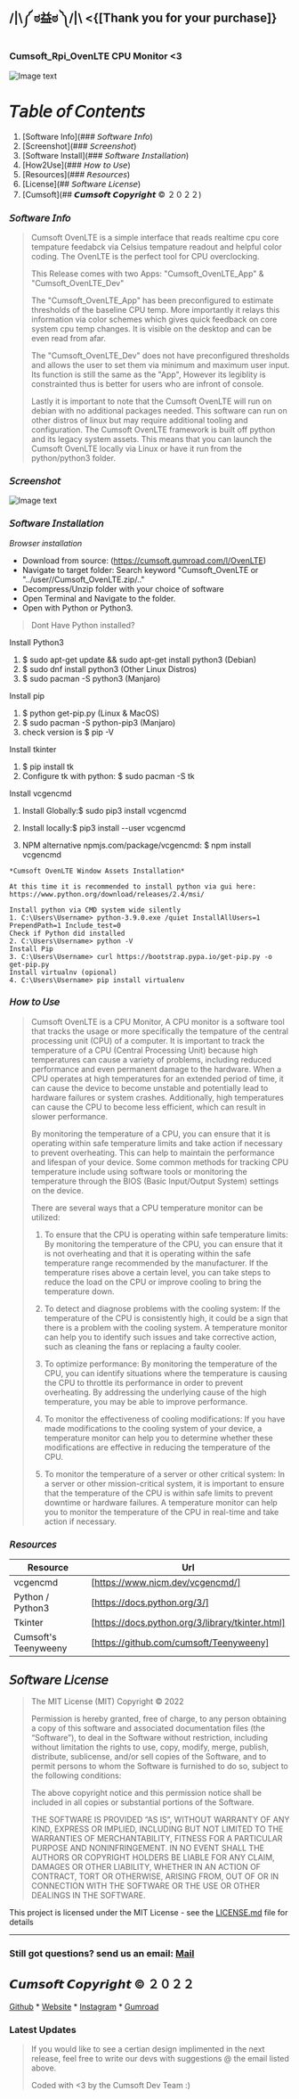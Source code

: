 ##  /|\༼ ಠ益ಠ ༽/|\    <{[Thank you for your purchase]}

### Cumsoft_Rpi_OvenLTE CPU Monitor <3

![Image text](https://github.com/cumsoft/OvenLTE/blob/8fb741d7c4441a6a226eb3358b961d5a79b44bda/Cumsoft_OvenLTE_ScreenShot.png)

# 𝘛𝘢𝘣𝘭𝘦 𝘰𝘧 𝘊𝘰𝘯𝘵𝘦𝘯𝘵𝘴
1. [Software Info](### 𝘚𝘰𝘧𝘵𝘸𝘢𝘳𝘦 𝘐𝘯𝘧𝘰)
2. [Screenshot](### 𝘚𝘤𝘳𝘦𝘦𝘯𝘴𝘩𝘰𝘵)
4. [Software Install](### 𝘚𝘰𝘧𝘵𝘸𝘢𝘳𝘦 𝘐𝘯𝘴𝘵𝘢𝘭𝘭𝘢𝘵𝘪𝘰𝘯)
5. [How2Use](### 𝘏𝘰𝘸 𝘵𝘰 𝘜𝘴𝘦)
6. [Resources](### 𝘙𝘦𝘴𝘰𝘶𝘳𝘤𝘦𝘴)
7. [License](## 𝘚𝘰𝘧𝘵𝘸𝘢𝘳𝘦 𝘓𝘪𝘤𝘦𝘯𝘴𝘦)
8. [Cumsoft](## 𝘾𝙪𝙢𝙨𝙤𝙛𝙩 𝘾𝙤𝙥𝙮𝙧𝙞𝙜𝙝𝙩 © ２０２２)

### 𝘚𝘰𝘧𝘵𝘸𝘢𝘳𝘦 𝘐𝘯𝘧𝘰
> Cumsoft OvenLTE is a simple interface that reads realtime cpu core tempature feedabck via Celsius tempature readout and helpful color coding. 
> The OvenLTE is the perfect tool for CPU overclocking. 
>
> This Release comes with two Apps:
> "Cumsoft_OvenLTE_App" & "Cumsoft_OvenLTE_Dev"
>
> The "Cumsoft_OvenLTE_App" has been preconfigured to estimate thresholds of the baseline CPU temp. More importantly it relays this information via color schemes which gives quick feedback on core system cpu temp changes. It is visible on the desktop and can be even read from afar.
>
> The "Cumsoft_OvenLTE_Dev" does not have preconfigured thresholds and allows the user to set them via minimum and maximum user input. Its function is still the same as the "App", However its legiblity is constrainted thus is better for users who are infront of console.
>
> Lastly it is important to note that the Cumsoft OvenLTE will run on debian with no additional packages needed. This software can run on other distros of linux but may require additional tooling and configuration. The Cumsoft OvenLTE framework is built off python and its legacy system assets. This means that you can launch the Cumsoft OvenLTE locally via Linux or have it run from the python/python3 folder.


### 𝘚𝘤𝘳𝘦𝘦𝘯𝘴𝘩𝘰𝘵
![Image text](https://github.com/cumsoft/OvenLTE/blob/f8556b391f13dbd31b1963583c3f106371edfe11/Cumsoft_OvenLTE_ScreenShot2.png)

### 𝘚𝘰𝘧𝘵𝘸𝘢𝘳𝘦 𝘐𝘯𝘴𝘵𝘢𝘭𝘭𝘢𝘵𝘪𝘰𝘯

*Browser installation*
- Download from source: (https://cumsoft.gumroad.com/l/OvenLTE)
- Navigate to target folder: Search keyword "Cumsoft_OvenLTE or "../user//Cumsoft_OvenLTE.zip/.."
- Decompress/Unzip folder with your choice of software 
- Open Terminal and Navigate to the folder.
- Open with Python or Python3.

> Dont Have Python installed?

Install Python3
1. $ sudo apt-get update && sudo apt-get install python3 (Debian)
2. $ sudo dnf install python3 (Other Linux Distros)
3. $ sudo pacman -S python3 (Manjaro)

Install pip 
1. $ python get-pip.py (Linux & MacOS)
2. $ sudo pacman -S python-pip3 (Manjaro)
3. check version is $ pip -V

Install tkinter
1. $ pip install tk
2. Configure tk with python: $ sudo pacman -S tk

Install vcgencmd

1. Install Globally:$ sudo pip3 install vcgencmd
2. Install locally:$ pip3 install --user vcgencmd

3. NPM alternative npmjs.com/package/vcgencmd: $ npm install vcgencmd

```
*Cumsoft OvenLTE Window Assets Installation*

At this time it is recommended to install python via gui here: https://www.python.org/download/releases/2.4/msi/

Install python via CMD system wide silently
1. C:\Users\Username> python-3.9.0.exe /quiet InstallAllUsers=1 PrependPath=1 Include_test=0
Check if Python did installed
2. C:\Users\Username> python -V
Install Pip
3. C:\Users\Username> curl https://bootstrap.pypa.io/get-pip.py -o get-pip.py
Install virtualnv (opional)
4. C:\Users\Username> pip install virtualenv

```
### 𝘏𝘰𝘸 𝘵𝘰 𝘜𝘴𝘦

> Cumsoft OvenLTE is a CPU Monitor, A CPU monitor is a software tool that tracks the usage or more specifically the tempature of the central processing unit (CPU) of a computer. It is important to track the temperature of a CPU (Central Processing Unit) because high temperatures can cause a variety of problems, including reduced performance and even permanent damage to the hardware. When a CPU operates at high temperatures for an extended period of time, it can cause the device to become unstable and potentially lead to hardware failures or system crashes. Additionally, high temperatures can cause the CPU to become less efficient, which can result in slower performance.
> 
> By monitoring the temperature of a CPU, you can ensure that it is operating within safe temperature limits and take action if necessary to prevent overheating. This can help to maintain the performance and lifespan of your device. Some common methods for tracking CPU temperature include using software tools or monitoring the temperature through the BIOS (Basic Input/Output System) settings on the device.
>
> There are several ways that a CPU temperature monitor can be utilized:
>
> 1. To ensure that the CPU is operating within safe temperature limits: By monitoring the temperature of the CPU, you can ensure that it is not overheating and that it is operating within the safe temperature range recommended by the manufacturer. If the temperature rises above a certain level, you can take steps to reduce the load on the CPU or improve cooling to bring the temperature down.
>
> 2. To detect and diagnose problems with the cooling system: If the temperature of the CPU is consistently high, it could be a sign that there is a problem with the cooling system. A temperature monitor can help you to identify such issues and take corrective action, such as cleaning the fans or replacing a faulty cooler.
>
> 3. To optimize performance: By monitoring the temperature of the CPU, you can identify situations where the temperature is causing the CPU to throttle its performance in order to prevent overheating. By addressing the underlying cause of the high temperature, you may be able to improve performance.
>
> 4. To monitor the effectiveness of cooling modifications: If you have made modifications to the cooling system of your device, a temperature monitor can help you to determine whether these modifications are effective in reducing the temperature of the CPU.
>
> 5. To monitor the temperature of a server or other critical system: In a server or other mission-critical system, it is important to ensure that the temperature of the CPU is within safe limits to prevent downtime or hardware failures. A temperature monitor can help you to monitor the temperature of the CPU in real-time and take action if necessary.
>

### 𝘙𝘦𝘴𝘰𝘶𝘳𝘤𝘦𝘴

| Resource | Url |
| ------ | ------ |
| vcgencmd | [https://www.nicm.dev/vcgencmd/] |
| Python / Python3 | [https://docs.python.org/3/] |
| Tkinter | [https://docs.python.org/3/library/tkinter.html] |
| Cumsoft's Teenyweeny | [https://github.com/cumsoft/Teenyweeny] |

## 𝘚𝘰𝘧𝘵𝘸𝘢𝘳𝘦 𝘓𝘪𝘤𝘦𝘯𝘴𝘦
> The MIT License (MIT)
Copyright © 2022 <copyright holders>
>
> Permission is hereby granted, free of charge, to any person obtaining a copy of this software and associated documentation files (the “Software”), to deal in the Software without restriction, including without limitation the rights to use, copy, modify, merge, publish, distribute, sublicense, and/or sell copies of the Software, and to permit persons to whom the Software is furnished to do so, subject to the following conditions:
>
> The above copyright notice and this permission notice shall be included in all copies or substantial portions of the Software.
>
> THE SOFTWARE IS PROVIDED “AS IS”, WITHOUT WARRANTY OF ANY KIND, EXPRESS OR IMPLIED, INCLUDING BUT NOT LIMITED TO THE WARRANTIES OF MERCHANTABILITY, FITNESS FOR A PARTICULAR PURPOSE AND NONINFRINGEMENT. IN NO EVENT SHALL THE AUTHORS OR COPYRIGHT HOLDERS BE LIABLE FOR ANY CLAIM, DAMAGES OR OTHER LIABILITY, WHETHER IN AN ACTION OF CONTRACT, TORT OR OTHERWISE, ARISING FROM, OUT OF OR IN CONNECTION WITH THE SOFTWARE OR THE USE OR OTHER DEALINGS IN THE SOFTWARE.

This project is licensed under the MIT License - see the [LICENSE.md](LICENSE.md) file for details
____________________________________________________________________________________
### Still got questions? send us an email: [Mail](mailto:cumsoft.subscribe@gmail.com)

## 𝘾𝙪𝙢𝙨𝙤𝙛𝙩 𝘾𝙤𝙥𝙮𝙧𝙞𝙜𝙝𝙩 © ２０２２
[Github](https://github.com/cumsoft) * [Website](https://cumsoft.wixsite.com/cumsoft) * [Instagram](https://instagram.com/cumsoftcumsoft?igshid=YmMyMTA2M2Y=) * [Gumroad](https://cumsoft.gumroad.com/)

### Latest Updates
> If you would like to see a certian design implimented in the next release, feel free to write our devs with suggestions @ the email listed above.
>
>
> Coded with <3 by the Cumsoft Dev Team :)

